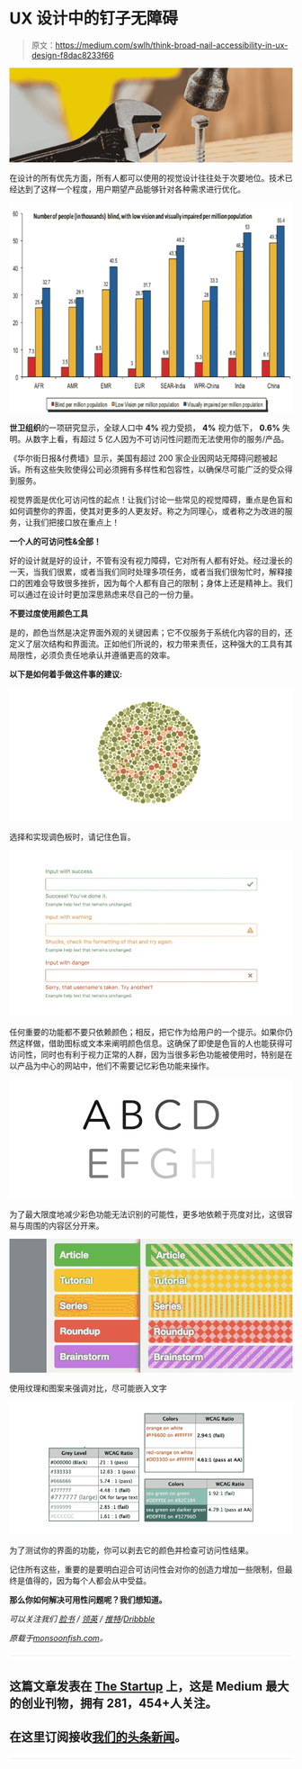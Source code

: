 # UX 设计中的钉子无障碍

> 原文：<https://medium.com/swlh/think-broad-nail-accessibility-in-ux-design-f8dac8233f66>

![](img/0695caf0a1de43368c589372b602bdc3.png)

在设计的所有优先方面，所有人都可以使用的视觉设计往往处于次要地位。技术已经达到了这样一个程度，用户期望产品能够针对各种需求进行优化。

![](img/13c7098450c7c6e2bfb333d82aae695e.png)

**世卫组织**的一项研究显示，全球人口中 **4%** 视力受损， **4%** 视力低下， **0.6%** 失明。从数字上看，有超过 5 亿人因为不可访问性问题而无法使用你的服务/产品。

《华尔街日报&付费墙》显示，美国有超过 200 家企业因网站无障碍问题被起诉。所有这些失败使得公司必须拥有多样性和包容性，以确保尽可能广泛的受众得到服务。

视觉界面是优化可访问性的起点！让我们讨论一些常见的视觉障碍，重点是色盲和如何调整你的界面，使其对更多的人更友好。称之为同理心，或者称之为改进的服务，让我们把接口放在重点上！

**一个人的可访问性&全部！**

好的设计就是好的设计，不管有没有视力障碍，它对所有人都有好处。经过漫长的一天，当我们很累，或者当我们同时处理多项任务，或者当我们很匆忙时，解释接口的困难会导致很多挫折，因为每个人都有自己的限制；身体上还是精神上。我们可以通过在设计时更加深思熟虑来尽自己的一份力量。

**不要过度使用颜色工具**

是的，颜色当然是决定界面外观的关键因素；它不仅服务于系统化内容的目的，还定义了层次结构和界面流。正如他们所说的，权力带来责任，这种强大的工具有其局限性，必须负责任地承认并遵循更高的效率。

**以下是如何着手做这件事的建议:**

![](img/e9286ddb11fe598687a585748802e39b.png)

选择和实现调色板时，请记住色盲。

![](img/60d97e84bc862cf5ecb7c8616dc60594.png)

任何重要的功能都不要只依赖颜色；相反，把它作为给用户的一个提示。如果你仍然这样做，借助图标或文本来阐明颜色信息。这确保了即使是色盲的人也能获得可访问性，同时也有利于视力正常的人群，因为当很多彩色功能被使用时，特别是在以产品为中心的网站中，他们不需要记忆彩色功能来操作。

![](img/6f0ee47482fac6192e7748ef6f8f53b4.png)

为了最大限度地减少彩色功能无法识别的可能性，更多地依赖于亮度对比，这很容易与周围的内容区分开来。

![](img/17a12c401fe9729f6561db16fa44bfb9.png)

使用纹理和图案来强调对比，尽可能嵌入文字

![](img/7477e6228f1bc71eff07d7892bf327c7.png)

为了测试你的界面的功能，你可以剥去它的颜色并检查可访问性结果。

记住所有这些，重要的是要明白迎合可访问性会对你的创造力增加一些限制，但最终是值得的，因为每个人都会从中受益。

**那么你如何解决可用性问题呢？我们想知道。**

*可以关注我们* [*脸书*](https://www.facebook.com/monsoonfish) */* [*领英*](https://www.linkedin.com/company/13404751/) */* [*推特*](https://twitter.com/monsoonfishy)*/*[*Dribbble*](https://dribbble.com/monsoonfish)

*原载于*[*monsoonfish.com*](http://monsoonfish.com)*。*

![](img/731acf26f5d44fdc58d99a6388fe935d.png)

## 这篇文章发表在 [The Startup](https://medium.com/swlh) 上，这是 Medium 最大的创业刊物，拥有 281，454+人关注。

## 在这里订阅接收[我们的头条新闻](http://growthsupply.com/the-startup-newsletter/)。

![](img/731acf26f5d44fdc58d99a6388fe935d.png)
